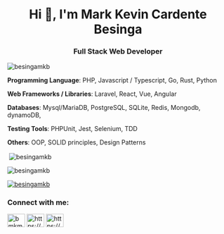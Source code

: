 <h1 align="center">Hi 👋, I'm Mark Kevin Cardente Besinga</h1>
<h3 align="center">Full Stack Web Developer</h3>
<p align="left">
  <img
    src="https://komarev.com/ghpvc/?username=besingamkb&label=Profile%20views&color=0e75b6&style=flat"
    alt="besingamkb"
  />
</p>

**Programming Language**: PHP, Javascript / Typescript, Go, Rust, Python

**Web Frameworks / Libraries**: Laravel, React, Vue, Angular

**Databases**: Mysql/MariaDB, PostgreSQL, SQLite, Redis, Mongodb, dynamoDB, 

**Testing Tools**: PHPUnit, Jest, Selenium, TDD

**Others**: OOP, SOLID principles, Design Patterns

<!--- <p>
  <img
    align="left"
    src="https://github-readme-stats.vercel.app/api/top-langs?username=besingamkb&show_icons=true&locale=en&layout=compact"
    alt="besingamkb"
  />
</p> --->
<p>
  &nbsp;<img
    align="center"
    src="https://github-readme-stats.vercel.app/api?username=besingamkb&show_icons=true&locale=en"
    alt="besingamkb"
  />
</p>
<p>
  <img
    align="center"
    src="https://github-readme-streak-stats.herokuapp.com/?user=besingamkb&"
    alt="besingamkb"
  />
</p>


<p align="left">
  <a href="https://github.com/ryo-ma/github-profile-trophy"
    ><img
      src="https://github-profile-trophy.vercel.app/?username=besingamkb"
      alt="besingamkb"
  /></a>
</p>
<h3 align="left">Connect with me:</h3>
<p align="left">
  <a href="https://twitter.com/bmkmark77391" target="blank"
    ><img
      align="center"
      src="https://raw.githubusercontent.com/rahuldkjain/github-profile-readme-generator/master/src/images/icons/Social/twitter.svg"
      alt="bmkmark77391"
      height="30"
      width="40"
  /></a>
  <a
    href="https://linkedin.com/in/https://www.linkedin.com/in/besingamkb/"
    target="blank"
    ><img
      align="center"
      src="https://raw.githubusercontent.com/rahuldkjain/github-profile-readme-generator/master/src/images/icons/Social/linked-in-alt.svg"
      alt="https://www.linkedin.com/in/besingamkb/"
      height="30"
      width="40"
  /></a>
  <a href="https://fb.com/https://www.facebook.com/besingamk" target="blank"
    ><img
      align="center"
      src="https://raw.githubusercontent.com/rahuldkjain/github-profile-readme-generator/master/src/images/icons/Social/facebook.svg"
      alt="https://www.facebook.com/besingamk"
      height="30"
      width="40"
  /></a>
</p>
